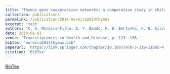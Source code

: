 ```yaml
---
title: "Thymus gene coexpression networks: a comparative study in children with and without Down Syndrome"
collection: publications
permalink: /publication/2014-moreira2014thymus
excerpt: 'test'
authors: "C. A. Moreira-Filho, S. Y. Bando, F. B. Bertonha, F. N. Silva, L. da F. Costa, M. Carneiro-Sampaio"
date: 2014-01-01
venue: 'Transcriptomics in Health and Disease, p. 123--136.'
bibtex: "moreira2014thymus.bib"
paperurl: 'https://link.springer.com/chapter/10.1007/978-3-319-11985-4_7'
citation: 'BibTex'
---
```

[BibTex](//files/bibtex/moreira2014thymus.bib')
